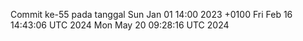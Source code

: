 Commit ke-55 pada tanggal Sun Jan 01 14:00 2023 +0100
Fri Feb 16 14:43:06 UTC 2024
Mon May 20 09:28:16 UTC 2024
